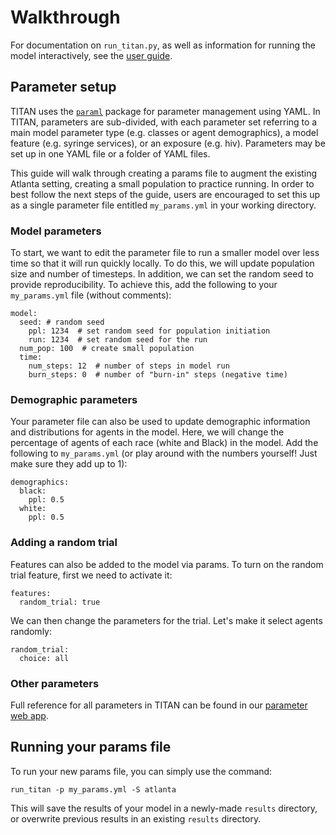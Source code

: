 # Walkthrough
For documentation on `run_titan.py`, as well as information for running the model interactively, see the [user guide](user_guide.md).

## Parameter setup
TITAN uses the [`paraml`](https://pypi.org/project/paraml/) package for parameter management using YAML. In TITAN, parameters are sub-divided, with each parameter set referring to a main model parameter type (e.g. classes or agent demographics), a model feature (e.g. syringe services), or an exposure (e.g. hiv). Parameters may be set up in one YAML file or a folder of YAML files.

This guide will walk through creating a params file to augment the existing Atlanta setting, creating a small population to practice running. In order to best follow the next steps of the guide, users are encouraged to set this up as a single parameter file entitled `my_params.yml` in your working directory.

### Model parameters
To start, we want to edit the parameter file to run a smaller model over less time so that it will run quickly locally. To do this, we will update population size and number of timesteps. In addition, we can set the random seed to provide reproducibility. To achieve this, add the following to your `my_params.yml` file (without comments):
```
model:
  seed: # random seed
    ppl: 1234  # set random seed for population initiation
    run: 1234  # set random seed for the run
  num_pop: 100  # create small population
  time:
    num_steps: 12  # number of steps in model run
    burn_steps: 0  # number of "burn-in" steps (negative time)
```

### Demographic parameters
Your parameter file can also be used to update demographic information and distributions for agents in the model. Here, we will change the percentage of agents of each race (white and Black) in the model. Add the following to `my_params.yml` (or play around with the numbers yourself! Just make sure they add up to 1):
```
demographics:
  black:
    ppl: 0.5
  white:
    ppl: 0.5
```

### Adding a random trial
Features can also be added to the model via params. To turn on the random trial feature, first we need to activate it:
```
features:
  random_trial: true
```
We can then change the parameters for the trial. Let's make it select agents randomly:
```
random_trial:
  choice: all
```

### Other parameters
Full reference for all parameters in TITAN can be found in our [parameter web app](https://pph-collective.github.io/titan-params-app).

## Running your params file
To run your new params file, you can simply use the command:
```
run_titan -p my_params.yml -S atlanta
```
This will save the results of your model in a newly-made `results` directory, or overwrite previous results in an existing `results` directory.
